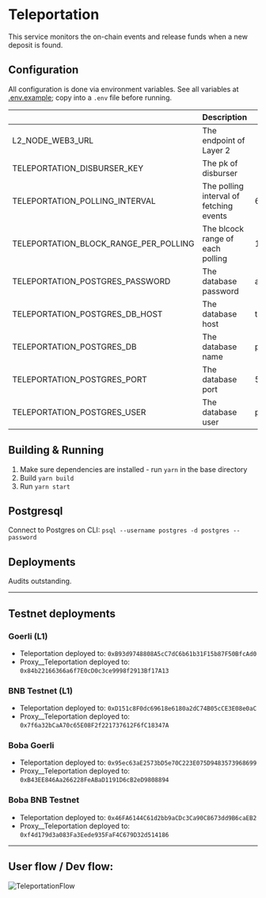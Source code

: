 # Teleportation

This service monitors the on-chain events and release funds when a new deposit is found.

## Configuration

All configuration is done via environment variables. See all variables at [.env.example](.env.example); copy into a `.env` file before running.

|                                       | Description                             | Default          |
|---------------------------------------|-----------------------------------------|------------------|
| L2_NODE_WEB3_URL                      | The endpoint of Layer 2                 |                  |
| TELEPORTATION_DISBURSER_KEY           | The pk of disburser                     |                  |
| TELEPORTATION_POLLING_INTERVAL        | The polling interval of fetching events | 60s              |
| TELEPORTATION_BLOCK_RANGE_PER_POLLING | The blcock range of each polling        | 1000             |
| TELEPORTATION_POSTGRES_PASSWORD       | The database password                   | abcdef           |
| TELEPORTATION_POSTGRES_DB_HOST        | The database host                       | teleportation_db |
| TELEPORTATION_POSTGRES_DB             | The database name                       | postgres         |
| TELEPORTATION_POSTGRES_PORT           | The database port                       | 5432             |
| TELEPORTATION_POSTGRES_USER           | The database user                       | postgres         |

## Building & Running

1. Make sure dependencies are installed - run `yarn` in the base directory
2. Build `yarn build`
3. Run `yarn start`

## Postgresql

Connect to Postgres on CLI:
`psql --username postgres -d postgres --password`


## Deployments

Audits outstanding.

---

## Testnet deployments

### Goerli (L1)
- Teleportation deployed to: `0xB93d9748808A5cC7dC6b61b31F15b87F50BfcAd0`
- Proxy__Teleportation deployed to: `0x84b22166366a6f7E0cD0c3ce9998f2913Bf17A13`

### BNB Testnet (L1)
- Teleportation deployed to: `0xD151c8F0dc69618e6180a2dC74B05cCE3E08e0aC`
- Proxy__Teleportation deployed to: `0x7f6a32bCaA70c65E08F2f221737612F6fC18347A`

### Boba Goerli
- Teleportation deployed to: `0x95ec63aE2573bD5e70C223E075D9483573968699`
- Proxy__Teleportation deployed to: `0xB43EE846Aa266228FeABaD1191D6cB2eD9808894`

### Boba BNB Testnet
- Teleportation deployed to: `0x46FA6144C61d2bb9aCDc3Ca90C8673dd9B6caEB2`
- Proxy__Teleportation deployed to: `0xf4d179d3a083Fa3Eede935FaF4C679D32d514186`


---

## User flow / Dev flow:
![TeleportationFlow](https://github.com/bobanetwork/boba/assets/28724551/1c5fceb8-126d-42d1-92b4-59ec5ed9ad71)

